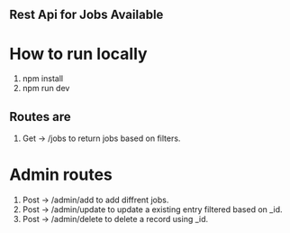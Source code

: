 ## Rest Api for Jobs Available

# How to run locally
1. npm install
2. npm run dev

## Routes are
1. Get -> /jobs to return jobs based on filters.
# Admin routes
1. Post -> /admin/add to add diffrent jobs.
2. Post -> /admin/update to update a existing entry filtered based on _id.
3. Post -> /admin/delete to delete a record using _id.